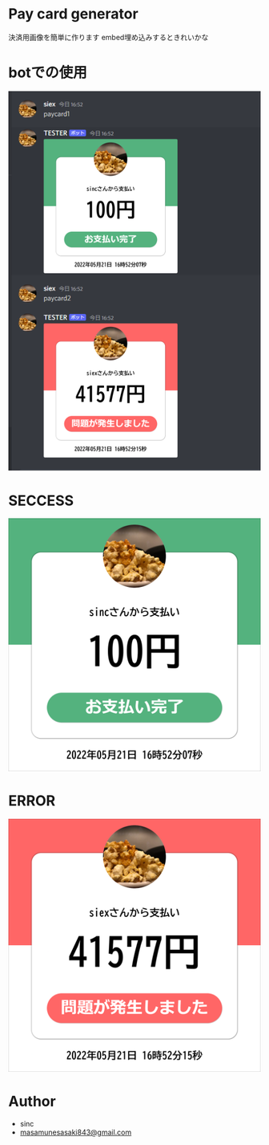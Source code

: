 # Pay card generator
 
決済用画像を簡単に作ります
embed埋め込みするときれいかな

# botでの使用
![成功](TEST/TESt.png)


# SECCESS
![成功](TEST/success.png)

# ERROR
![失敗](TEST/error.png)

 
# Author
 
* sinc
* masamunesasaki843@gmail.com
